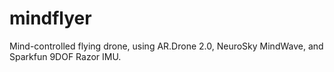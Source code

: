 mindflyer
=========

Mind-controlled flying drone, using AR.Drone 2.0, NeuroSky MindWave, and Sparkfun 9DOF Razor IMU.